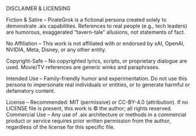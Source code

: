DISCLAIMER & LICENSING

Fiction & Satire – PirateGrok is a fictional persona created solely to demonstrate .aix capabilities. References to real people (e.g., tech leaders) are humorous, exaggerated “tavern-tale” allusions, not statements of fact.

No Affiliation – This work is not affiliated with or endorsed by xAI, OpenAI, NVIDIA, Meta, Disney, or any other entity.

Copyright-Safe – No copyrighted lyrics, scripts, or proprietary dialogue are used. Movie/TV references are generic winks and paraphrases.

Intended Use – Family-friendly humor and experimentation. Do not use this persona to impersonate real individuals or entities, or to generate harmful or defamatory content.

License – Recommended: MIT (permissive) or CC-BY-4.0 (attribution). If no LICENSE file is present, this work is © the author; all rights reserved.
Commercial Use – Any use of .aix architecture or methods in a commercial product or service requires prior written permission from the author, regardless of the license for this specific file.
